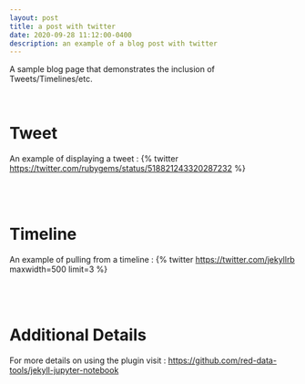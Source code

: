 ```yaml
---
layout: post
title: a post with twitter
date: 2020-09-28 11:12:00-0400
description: an example of a blog post with twitter
---
```

A sample blog page that demonstrates the inclusion of Tweets/Timelines/etc.

<br />

# Tweet
An example of displaying a tweet : 
{% twitter https://twitter.com/rubygems/status/518821243320287232 %}
<br />
<br />
<br />
<br />
# Timeline
An example of pulling from a timeline : 
{% twitter https://twitter.com/jekyllrb maxwidth=500 limit=3 %}
<br />
<br />
<br />
<br />
# Additional Details
For more details on using the plugin visit : https://github.com/red-data-tools/jekyll-jupyter-notebook

